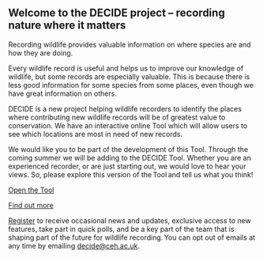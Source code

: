 [//]: # (title: DECIDE project overview)
## Welcome to the DECIDE project – recording nature where it matters

Recording wildlife provides valuable information on where species are and how they are doing.  

Every wildlife record is useful and helps us to improve our knowledge of wildlife, but some records are especially valuable. This is because there is less good information for some species from some places, even though we have great information on others. 

DECIDE is a new project helping wildlife recorders to identify the places where contributing new wildlife records will be of greatest value to conservation. We have an interactive online Tool which will allow users to see which locations are most in need of new records. 

We would like you to be part of the development of this Tool. Through the coming summer we will be adding to the DECIDE Tool. Whether you are an experienced recorder, or are just starting out, we would love to hear your views. So, please explore this version of the Tool and tell us what you think! 

[Open the Tool](/opts/scoremap)

[Find out more](https://www.ceh.ac.uk/our-science/projects/decide)

[Register](/login.html) to receive occasional news and updates, exclusive access to new features, take part in quick polls, and be a key part of the team that is shaping part of the future for wildlife recording. You can opt out of emails at any time by emailing <decide@ceh.ac.uk>.